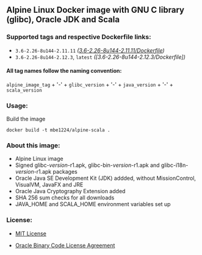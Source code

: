 ## Alpine Linux Docker image with GNU C library (glibc), Oracle JDK and Scala

### Supported tags and respective Dockerfile links:

* ```3.6-2.26-8u144-2.11.11``` _\([3.6-2.26-8u144-2.11.11/Dockerfile]\)_
* ```3.6-2.26-8u144-2.12.3```, ```latest``` _\([3.6-2.26-8u144-2.12.3/Dockerfile]\)_

#### All tag names follow the naming convention:

```alpine_image_tag``` + '-' + ```glibc_version``` + '-' + ```java_version``` + '-' + ```scala_version``` 

### Usage:

Build the image
```shell
docker build -t mbe1224/alpine-scala .
```

### About this image:

- Alpine Linux image
- Signed glibc-_version_-r1.apk, glibc-bin-_version_-r1.apk and glibc-i18n-_version_-r1.apk packages
- Oracle Java SE Development Kit (JDK) addded, without MissionControl, VisualVM, JavaFX and JRE
- Oracle Java Cryptography Extension added
- SHA 256 sum checks for all downloads
- JAVA\_HOME and SCALA\_HOME environment variables set up

### License:

* [MIT License]
* [Oracle Binary Code License Agreement]

   [3.6-2.26-8u144-2.11.11/Dockerfile]: <https://github.com/MihaiBogdanEugen/alpine-scala/blob/3.6-2.26-8u144-2.11.11/Dockerfile>
   [.6-2.26-8u144-2.12.3/Dockerfile]: <https://github.com/MihaiBogdanEugen/alpine-scala/blob/.6-2.26-8u144-2.12.3/Dockerfile>
   [MIT License]: <https://raw.githubusercontent.com/MihaiBogdanEugen/alpine-scala/master/LICENSE>
   [Oracle Binary Code License Agreement]: <https://raw.githubusercontent.com/MihaiBogdanEugen/alpine-scala/master/Oracle_Binary_Code_License_Agreement%20for%20the%20Java%20SE%20Platform_Products_and_JavaFX>
